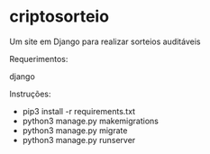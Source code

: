# criptosorteio
Um site em Django para realizar sorteios auditáveis


Requerimentos:

django

Instruções:

- pip3 install -r requirements.txt
- python3 manage.py makemigrations
- python3 manage.py migrate
- python3 manage.py runserver
